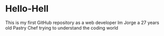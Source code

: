 # Hello-Hell
This is my first GitHub repository as a web developer
Im Jorge a 27 years old Pastry Chef trying to understand the coding world
